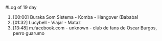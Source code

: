 #Log of 19 day

1. [00:00] Buraka Som Sistema - Komba - Hangover (Bababa)
1. [01:32] Lucybell - Viajar - Mataz
1. [13:48] m.facebook.com - unknown - club de fans de Oscar Burgos, perro guarumo
